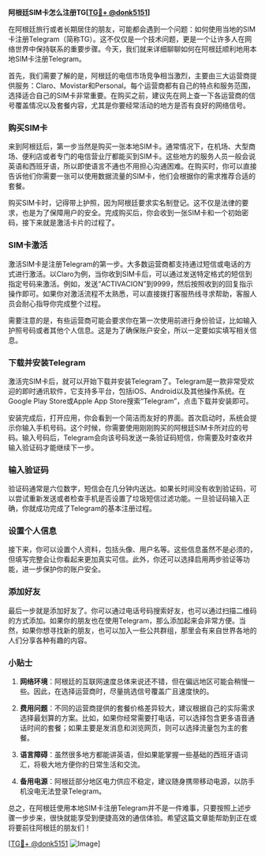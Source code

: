 **阿根廷SIM卡怎么注册TG[[TG💪+ @donk5151](https://t.me/s/donk5151)]**

在阿根廷旅行或者长期居住的朋友，可能都会遇到一个问题：如何使用当地的SIM卡注册Telegram（简称TG）。这不仅仅是一个技术问题，更是一个让许多人在网络世界中保持联系的重要步骤。今天，我们就来详细聊聊如何在阿根廷顺利地用本地SIM卡注册Telegram。

首先，我们需要了解的是，阿根廷的电信市场竞争相当激烈，主要由三大运营商提供服务：Claro、Movistar和Personal。每个运营商都有自己的特点和服务范围，选择适合自己的SIM卡非常重要。在购买之前，建议先在网上查一下各运营商的信号覆盖情况以及套餐内容，尤其是你要经常活动的地方是否有良好的网络信号。

### 购买SIM卡

来到阿根廷后，第一步当然是购买一张本地SIM卡。通常情况下，在机场、大型商场、便利店或者专门的电信营业厅都能买到SIM卡。这些地方的服务人员一般会说英语和西班牙语，所以即使语言不通也不用担心沟通困难。在购买时，你可以直接告诉他们你需要一张可以使用数据流量的SIM卡，他们会根据你的需求推荐合适的套餐。

购买SIM卡时，记得带上护照，因为阿根廷要求实名制登记。这不仅是法律的要求，也是为了保障用户的安全。完成购买后，你会收到一张SIM卡和一个初始密码，接下来就是激活卡片的过程了。

### SIM卡激活

激活SIM卡是注册Telegram的第一步。大多数运营商都支持通过短信或电话的方式进行激活。以Claro为例，当你收到SIM卡后，可以通过发送特定格式的短信到指定号码来激活。例如，发送“ACTIVACION”到9999，然后按照收到的回复指示操作即可。如果你对激活流程不太熟悉，可以直接拨打客服热线寻求帮助，客服人员会耐心指导你完成整个过程。

需要注意的是，有些运营商可能会要求你在第一次使用前进行身份验证，比如输入护照号码或者其他个人信息。这是为了确保账户安全，所以一定要如实填写相关信息。

### 下载并安装Telegram

激活完SIM卡后，就可以开始下载并安装Telegram了。Telegram是一款非常受欢迎的即时通讯软件，它支持多平台，包括iOS、Android以及其他操作系统。在Google Play Store或Apple App Store搜索“Telegram”，点击下载并安装即可。

安装完成后，打开应用，你会看到一个简洁而友好的界面。首次启动时，系统会提示你输入手机号码。这个时候，你需要使用刚刚购买的阿根廷SIM卡所对应的号码。输入号码后，Telegram会向该号码发送一条验证码短信，你需要及时查收并输入验证码才能继续下一步。

### 输入验证码

验证码通常是六位数字，短信会在几分钟内送达。如果长时间没有收到验证码，可以尝试重新发送或者检查手机是否设置了垃圾短信过滤功能。一旦验证码输入正确，你就成功完成了Telegram的基本注册过程。

### 设置个人信息

接下来，你可以设置个人资料，包括头像、用户名等。这些信息虽然不是必须的，但填写完整会让你看起来更加真实可信。此外，你还可以选择启用两步验证等功能，进一步保护你的账户安全。

### 添加好友

最后一步就是添加好友了。你可以通过电话号码搜索好友，也可以通过扫描二维码的方式添加。如果你的朋友也在使用Telegram，那么添加起来会非常方便。当然，如果你想寻找新的朋友，也可以加入一些公共群组，那里会有来自世界各地的人们分享各种有趣的内容。

### 小贴士

1. **网络环境**：阿根廷的互联网速度总体来说还不错，但在偏远地区可能会稍慢一些。因此，在选择运营商时，尽量挑选信号覆盖广且速度快的。
   
2. **费用问题**：不同的运营商提供的套餐价格差异较大，建议根据自己的实际需求选择最划算的方案。比如，如果你经常需要打电话，可以选择包含更多语音通话时间的套餐；如果主要是发消息和浏览网页，则可以选择流量包为主的套餐。

3. **语言障碍**：虽然很多地方都能讲英语，但如果能掌握一些基础的西班牙语词汇，将极大地方便你的日常生活和交流。

4. **备用电源**：阿根廷部分地区电力供应不稳定，建议随身携带移动电源，以防手机没电无法登录Telegram。

总之，在阿根廷使用本地SIM卡注册Telegram并不是一件难事，只要按照上述步骤一步步来，很快就能享受到便捷高效的通信体验。希望这篇文章能帮助到正在或将要前往阿根廷的朋友们！

[[TG💪+ @donk5151](https://t.me/s/donk5151) ![Image](https://i.postimg.cc/rwNCRYN7/Snipaste-2025-04-30-17-27-05.png)]